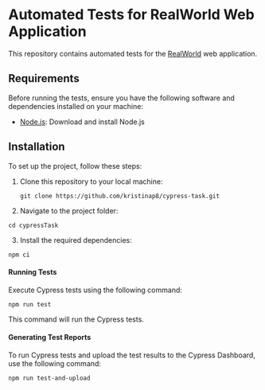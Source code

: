 # Automated Tests for RealWorld Web Application

This repository contains automated tests for the [RealWorld](https://demo.realworld.io/) web application.

## Requirements

Before running the tests, ensure you have the following software and dependencies installed on your machine:

- [Node.js](https://nodejs.org/): Download and install Node.js

## Installation

To set up the project, follow these steps:

1. Clone this repository to your local machine:

   ```
   git clone https://github.com/kristinap8/cypress-task.git
   ```
2. Navigate to the project folder:
```
cd cypressTask
```
3. Install the required dependencies:
```
npm ci
```
#### Running Tests
Execute Cypress tests using the following command:

```
npm run test
```
This command will run the Cypress tests.

#### Generating Test Reports
To run Cypress tests and upload the test results to the Cypress Dashboard, use the following command:

```
npm run test-and-upload
```

